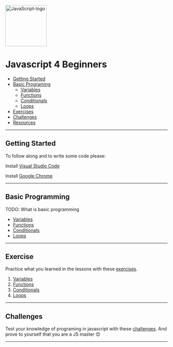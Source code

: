 <a title="Ramaksoud2000 via Chris Williams [Public domain], via Wikimedia Commons" href="https://commons.wikimedia.org/wiki/File:JavaScript-logo.png"><img width="128" alt="JavaScript-logo" src="https://upload.wikimedia.org/wikipedia/commons/thumb/6/6a/JavaScript-logo.png/128px-JavaScript-logo.png"></a>

# Javascript 4 Beginners

- [Getting Started](#getting-started)
- [Basic Programing](Lessons/)
  - [Variables](Lessons/1.%20Variables.md)
  - [Functions](Lessons/2.%20Functions.md)
  - [Conditionals](Lessons/3.%20Conditionals.md)
  - [Loops](Lessons/4.%20Loops.md)
- [Exercises](Exercises/)
- [Challenges](Challenges/)
- [Resources](Resurces/)

---

## Getting Started

To follow along and to write some code please:

Install [Visual Studio Code](https://code.visualstudio.com/Download)

Install [Google Chrome](https://www.google.com/chrome/)

---

## Basic Programming

TODO: What is basic programming

  - [Variables](Lessons/1.%20Variables.md)
  - [Functions](Lessons/2.%20Functions.md)
  - [Conditionals](Lessons/3.%20Conditionals.md)
  - [Loops](Lessons/4.%20Loops.md)

---

## Exercise

Practice what you learned in the lessons with these [exercises](Exercises/).

1. [Variables](Lessons/1.%20Variables.md)
2. [Functions](Lessons/2.%20Functions.md)
3. [Conditionals](Lessons/3.%20Conditionals.md)
4. [Loops](Lessons/4.%20Loops.md)

---

## Challenges

Test your knowledge of programing in javascript with these [challenges](Challenges/). And prove to yourself that you are a JS master 😊

---